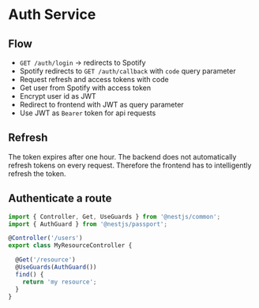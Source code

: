 # Auth Service

## Flow
- `GET /auth/login` -> redirects to Spotify
- Spotify redirects to `GET /auth/callback` with `code` query parameter
- Request refresh and access tokens with code
- Get user from Spotify with access token
- Encrypt user id as JWT
- Redirect to frontend with JWT as query parameter
- Use JWT as `Bearer` token for api requests

## Refresh
The token expires after one hour. The backend does not automatically refresh tokens on every request. Therefore the frontend has to intelligently refresh the token.

## Authenticate a route

```typescript
import { Controller, Get, UseGuards } from '@nestjs/common';
import { AuthGuard } from '@nestjs/passport';

@Controller('/users')
export class MyResourceController {

  @Get('/resource')
  @UseGuards(AuthGuard())
  find() {
    return 'my resource';
  }
}
```